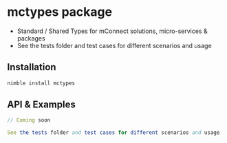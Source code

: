# mctypes package

- Standard / Shared Types for mConnect solutions, micro-services & packages
- See the tests folder and test cases for different scenarios and usage

## Installation

```sh
nimble install mctypes
```

## API & Examples

```nim
// Coming soon

See the tests folder and test cases for different scenarios and usage

```
